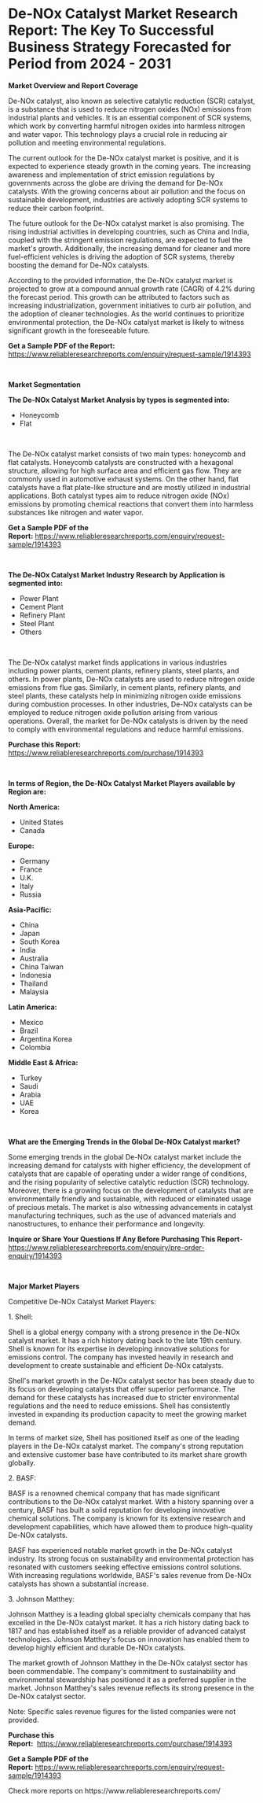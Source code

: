 <p><h1>De-NOx Catalyst Market Research Report: The Key To Successful Business Strategy Forecasted for Period from 2024 - 2031</h1></p><p><strong>Market Overview and Report Coverage</strong></p>
<p><p>De-NOx catalyst, also known as selective catalytic reduction (SCR) catalyst, is a substance that is used to reduce nitrogen oxides (NOx) emissions from industrial plants and vehicles. It is an essential component of SCR systems, which work by converting harmful nitrogen oxides into harmless nitrogen and water vapor. This technology plays a crucial role in reducing air pollution and meeting environmental regulations.</p><p>The current outlook for the De-NOx catalyst market is positive, and it is expected to experience steady growth in the coming years. The increasing awareness and implementation of strict emission regulations by governments across the globe are driving the demand for De-NOx catalysts. With the growing concerns about air pollution and the focus on sustainable development, industries are actively adopting SCR systems to reduce their carbon footprint.</p><p>The future outlook for the De-NOx catalyst market is also promising. The rising industrial activities in developing countries, such as China and India, coupled with the stringent emission regulations, are expected to fuel the market's growth. Additionally, the increasing demand for cleaner and more fuel-efficient vehicles is driving the adoption of SCR systems, thereby boosting the demand for De-NOx catalysts.</p><p>According to the provided information, the De-NOx catalyst market is projected to grow at a compound annual growth rate (CAGR) of 4.2% during the forecast period. This growth can be attributed to factors such as increasing industrialization, government initiatives to curb air pollution, and the adoption of cleaner technologies. As the world continues to prioritize environmental protection, the De-NOx catalyst market is likely to witness significant growth in the foreseeable future.</p></p>
<p><strong>Get a Sample PDF of the Report:</strong> <a href="https://www.reliableresearchreports.com/enquiry/request-sample/1914393">https://www.reliableresearchreports.com/enquiry/request-sample/1914393</a></p>
<p>&nbsp;</p>
<p><strong>Market Segmentation</strong></p>
<p><strong>The De-NOx Catalyst Market Analysis by types is segmented into:</strong></p>
<p><ul><li>Honeycomb</li><li>Flat</li></ul></p>
<p>&nbsp;</p>
<p><p>The De-NOx catalyst market consists of two main types: honeycomb and flat catalysts. Honeycomb catalysts are constructed with a hexagonal structure, allowing for high surface area and efficient gas flow. They are commonly used in automotive exhaust systems. On the other hand, flat catalysts have a flat plate-like structure and are mostly utilized in industrial applications. Both catalyst types aim to reduce nitrogen oxide (NOx) emissions by promoting chemical reactions that convert them into harmless substances like nitrogen and water vapor.</p></p>
<p><strong>Get a Sample PDF of the Report:</strong>&nbsp;<a href="https://www.reliableresearchreports.com/enquiry/request-sample/1914393">https://www.reliableresearchreports.com/enquiry/request-sample/1914393</a></p>
<p>&nbsp;</p>
<p><strong>The De-NOx Catalyst Market Industry Research by Application is segmented into:</strong></p>
<p><ul><li>Power Plant</li><li>Cement Plant</li><li>Refinery Plant</li><li>Steel Plant</li><li>Others</li></ul></p>
<p>&nbsp;</p>
<p><p>The De-NOx catalyst market finds applications in various industries including power plants, cement plants, refinery plants, steel plants, and others. In power plants, De-NOx catalysts are used to reduce nitrogen oxide emissions from flue gas. Similarly, in cement plants, refinery plants, and steel plants, these catalysts help in minimizing nitrogen oxide emissions during combustion processes. In other industries, De-NOx catalysts can be employed to reduce nitrogen oxide pollution arising from various operations. Overall, the market for De-NOx catalysts is driven by the need to comply with environmental regulations and reduce harmful emissions.</p></p>
<p><strong>Purchase this Report:</strong>&nbsp; <a href="https://www.reliableresearchreports.com/purchase/1914393">https://www.reliableresearchreports.com/purchase/1914393</a></p>
<p>&nbsp;</p>
<p><strong>In terms of Region, the De-NOx Catalyst Market Players available by Region are:</strong></p>
<p>
    <p> <strong> North America: </strong>
        <ul>
            <li>United States</li>
            <li>Canada</li>
        </ul>
        </p> 
    <p> <strong> Europe: </strong>
        <ul>
            <li>Germany</li>
            <li>France</li>
            <li>U.K.</li>
            <li>Italy</li>
            <li>Russia</li>
        </ul>
        </p> 
    <p> <strong> Asia-Pacific: </strong>
        <ul>
            <li>China</li>
            <li>Japan</li>
            <li>South Korea</li>
            <li>India</li>
            <li>Australia</li>
            <li>China Taiwan</li>
            <li>Indonesia</li>
            <li>Thailand</li>
            <li>Malaysia</li>
        </ul>
        </p> 
    <p> <strong> Latin America: </strong>
        <ul>
            <li>Mexico</li>
            <li>Brazil</li>
            <li>Argentina Korea</li>
            <li>Colombia</li>
        </ul>
        </p> 
    <p> <strong> Middle East & Africa: </strong>
        <ul>
            <li>Turkey</li>
            <li>Saudi</li>
            <li>Arabia</li>
            <li>UAE</li>
            <li>Korea</li>
        </ul>
    </p>
    </p>
<p>&nbsp;</p>
<p><strong>What are the Emerging Trends in the Global De-NOx Catalyst market?</strong></p>
<p><p>Some emerging trends in the global De-NOx catalyst market include the increasing demand for catalysts with higher efficiency, the development of catalysts that are capable of operating under a wider range of conditions, and the rising popularity of selective catalytic reduction (SCR) technology. Moreover, there is a growing focus on the development of catalysts that are environmentally friendly and sustainable, with reduced or eliminated usage of precious metals. The market is also witnessing advancements in catalyst manufacturing techniques, such as the use of advanced materials and nanostructures, to enhance their performance and longevity.</p></p>
<p><strong>Inquire or Share Your Questions If Any Before Purchasing This Report</strong>- <a href="https://www.reliableresearchreports.com/enquiry/pre-order-enquiry/1914393">https://www.reliableresearchreports.com/enquiry/pre-order-enquiry/1914393</a></p>
<p>&nbsp;</p>
<p><strong>Major Market Players</strong></p>
<p><p>Competitive De-NOx Catalyst Market Players:</p><p>1. Shell:</p><p>Shell is a global energy company with a strong presence in the De-NOx catalyst market. It has a rich history dating back to the late 19th century. Shell is known for its expertise in developing innovative solutions for emissions control. The company has invested heavily in research and development to create sustainable and efficient De-NOx catalysts.</p><p>Shell's market growth in the De-NOx catalyst sector has been steady due to its focus on developing catalysts that offer superior performance. The demand for these catalysts has increased due to stricter environmental regulations and the need to reduce emissions. Shell has consistently invested in expanding its production capacity to meet the growing market demand.</p><p>In terms of market size, Shell has positioned itself as one of the leading players in the De-NOx catalyst market. The company's strong reputation and extensive customer base have contributed to its market share growth globally.</p><p>2. BASF:</p><p>BASF is a renowned chemical company that has made significant contributions to the De-NOx catalyst market. With a history spanning over a century, BASF has built a solid reputation for developing innovative chemical solutions. The company is known for its extensive research and development capabilities, which have allowed them to produce high-quality De-NOx catalysts.</p><p>BASF has experienced notable market growth in the De-NOx catalyst industry. Its strong focus on sustainability and environmental protection has resonated with customers seeking effective emissions control solutions. With increasing regulations worldwide, BASF's sales revenue from De-NOx catalysts has shown a substantial increase.</p><p>3. Johnson Matthey:</p><p>Johnson Matthey is a leading global specialty chemicals company that has excelled in the De-NOx catalyst market. It has a rich history dating back to 1817 and has established itself as a reliable provider of advanced catalyst technologies. Johnson Matthey's focus on innovation has enabled them to develop highly efficient and durable De-NOx catalysts.</p><p>The market growth of Johnson Matthey in the De-NOx catalyst sector has been commendable. The company's commitment to sustainability and environmental stewardship has positioned it as a preferred supplier in the market. Johnson Matthey's sales revenue reflects its strong presence in the De-NOx catalyst sector.</p><p>Note: Specific sales revenue figures for the listed companies were not provided.</p></p>
<p><strong>Purchase this Report:</strong>&nbsp;&nbsp;<a href="https://www.reliableresearchreports.com/purchase/1914393">https://www.reliableresearchreports.com/purchase/1914393</a></p>
<p></p>
<p><strong>Get a Sample PDF of the Report:</strong>&nbsp;<a href="https://www.reliableresearchreports.com/enquiry/request-sample/1914393">https://www.reliableresearchreports.com/enquiry/request-sample/1914393</a></p>
<p>Check more reports on https://www.reliableresearchreports.com/</p>